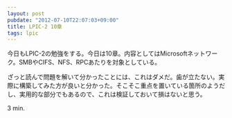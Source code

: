 ```yaml
---
layout: post
pubdate: "2012-07-10T22:07:03+09:00"
title: LPIC-2 10章
tags: lpic
---
```

今日もLPIC-2の勉強をする。今日は10章。内容としてはMicrosoftネットワーク。SMBやCIFS、NFS、RPCあたりを対象としている。

ざっと読んで問題を解いて分かったことには、これはダメだ。歯が立たない。実際に構築してみた方が良いと分かった。そこそこ重点を置いている箇所のようだし、実用的な部分でもあるので、これは検証しておいて損はないと思う。

3 min.
